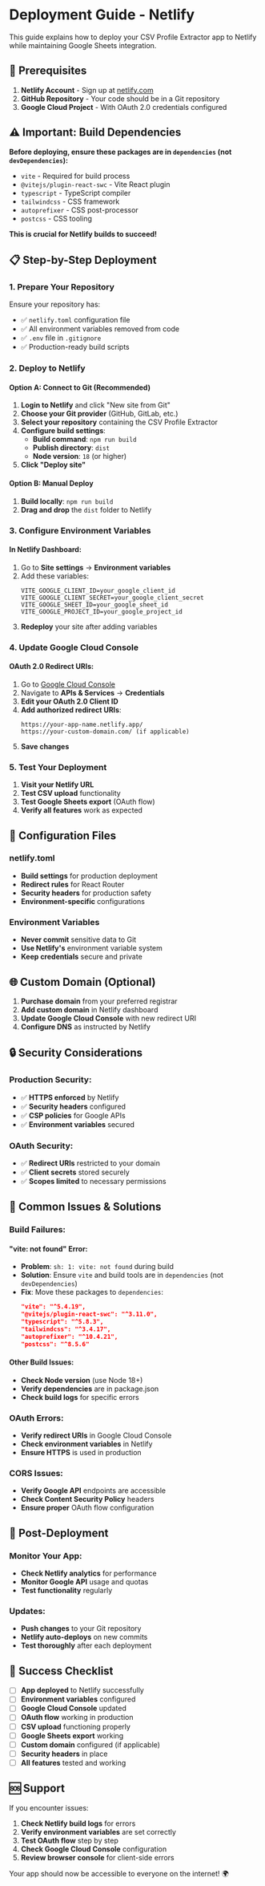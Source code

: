 # Deployment Guide - Netlify

This guide explains how to deploy your CSV Profile Extractor app to Netlify while maintaining Google Sheets integration.

## 🚀 Prerequisites

1. **Netlify Account** - Sign up at [netlify.com](https://netlify.com)
2. **GitHub Repository** - Your code should be in a Git repository
3. **Google Cloud Project** - With OAuth 2.0 credentials configured

## ⚠️ Important: Build Dependencies

**Before deploying, ensure these packages are in `dependencies` (not `devDependencies`):**
- `vite` - Required for build process
- `@vitejs/plugin-react-swc` - Vite React plugin
- `typescript` - TypeScript compiler
- `tailwindcss` - CSS framework
- `autoprefixer` - CSS post-processor
- `postcss` - CSS tooling

**This is crucial for Netlify builds to succeed!**

## 📋 Step-by-Step Deployment

### 1. Prepare Your Repository

Ensure your repository has:
- ✅ `netlify.toml` configuration file
- ✅ All environment variables removed from code
- ✅ `.env` file in `.gitignore`
- ✅ Production-ready build scripts

### 2. Deploy to Netlify

#### **Option A: Connect to Git (Recommended)**
1. **Login to Netlify** and click "New site from Git"
2. **Choose your Git provider** (GitHub, GitLab, etc.)
3. **Select your repository** containing the CSV Profile Extractor
4. **Configure build settings**:
   - **Build command**: `npm run build`
   - **Publish directory**: `dist`
   - **Node version**: `18` (or higher)
5. **Click "Deploy site"**

#### **Option B: Manual Deploy**
1. **Build locally**: `npm run build`
2. **Drag and drop** the `dist` folder to Netlify

### 3. Configure Environment Variables

#### **In Netlify Dashboard:**
1. Go to **Site settings** → **Environment variables**
2. Add these variables:
   ```
   VITE_GOOGLE_CLIENT_ID=your_google_client_id
   VITE_GOOGLE_CLIENT_SECRET=your_google_client_secret
   VITE_GOOGLE_SHEET_ID=your_google_sheet_id
   VITE_GOOGLE_PROJECT_ID=your_google_project_id
   ```
3. **Redeploy** your site after adding variables

### 4. Update Google Cloud Console

#### **OAuth 2.0 Redirect URIs:**
1. Go to [Google Cloud Console](https://console.cloud.google.com/)
2. Navigate to **APIs & Services** → **Credentials**
3. **Edit your OAuth 2.0 Client ID**
4. **Add authorized redirect URIs**:
   ```
   https://your-app-name.netlify.app/
   https://your-custom-domain.com/ (if applicable)
   ```
5. **Save changes**

### 5. Test Your Deployment

1. **Visit your Netlify URL**
2. **Test CSV upload** functionality
3. **Test Google Sheets export** (OAuth flow)
4. **Verify all features** work as expected

## 🔧 Configuration Files

### **netlify.toml**
- **Build settings** for production deployment
- **Redirect rules** for React Router
- **Security headers** for production safety
- **Environment-specific** configurations

### **Environment Variables**
- **Never commit** sensitive data to Git
- **Use Netlify's** environment variable system
- **Keep credentials** secure and private

## 🌐 Custom Domain (Optional)

1. **Purchase domain** from your preferred registrar
2. **Add custom domain** in Netlify dashboard
3. **Update Google Cloud Console** with new redirect URI
4. **Configure DNS** as instructed by Netlify

## 🔒 Security Considerations

### **Production Security:**
- ✅ **HTTPS enforced** by Netlify
- ✅ **Security headers** configured
- ✅ **CSP policies** for Google APIs
- ✅ **Environment variables** secured

### **OAuth Security:**
- ✅ **Redirect URIs** restricted to your domain
- ✅ **Client secrets** stored securely
- ✅ **Scopes limited** to necessary permissions

## 🚨 Common Issues & Solutions

### **Build Failures:**

#### **"vite: not found" Error:**
- **Problem**: `sh: 1: vite: not found` during build
- **Solution**: Ensure `vite` and build tools are in `dependencies` (not `devDependencies`)
- **Fix**: Move these packages to `dependencies`:
  ```json
  "vite": "^5.4.19",
  "@vitejs/plugin-react-swc": "^3.11.0",
  "typescript": "^5.8.3",
  "tailwindcss": "^3.4.17",
  "autoprefixer": "^10.4.21",
  "postcss": "^8.5.6"
  ```

#### **Other Build Issues:**
- **Check Node version** (use Node 18+)
- **Verify dependencies** are in package.json
- **Check build logs** for specific errors

### **OAuth Errors:**
- **Verify redirect URIs** in Google Cloud Console
- **Check environment variables** in Netlify
- **Ensure HTTPS** is used in production

### **CORS Issues:**
- **Verify Google API** endpoints are accessible
- **Check Content Security Policy** headers
- **Ensure proper** OAuth flow configuration

## 📱 Post-Deployment

### **Monitor Your App:**
- **Check Netlify analytics** for performance
- **Monitor Google API** usage and quotas
- **Test functionality** regularly

### **Updates:**
- **Push changes** to your Git repository
- **Netlify auto-deploys** on new commits
- **Test thoroughly** after each deployment

## 🎯 Success Checklist

- [ ] **App deployed** to Netlify successfully
- [ ] **Environment variables** configured
- [ ] **Google Cloud Console** updated
- [ ] **OAuth flow** working in production
- [ ] **CSV upload** functioning properly
- [ ] **Google Sheets export** working
- [ ] **Custom domain** configured (if applicable)
- [ ] **Security headers** in place
- [ ] **All features** tested and working

## 🆘 Support

If you encounter issues:
1. **Check Netlify build logs** for errors
2. **Verify environment variables** are set correctly
3. **Test OAuth flow** step by step
4. **Check Google Cloud Console** configuration
5. **Review browser console** for client-side errors

Your app should now be accessible to everyone on the internet! 🌍 